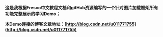 **这是我根据Fresco中文教程文档和gitHub资源编写的一个针对图片加载框架所有功能完整展示的学习Demo；**

**本Demo连接的博客文章地址：[http://blog.csdn.net/u011771755](http://blog.csdn.net/u011771755)**
